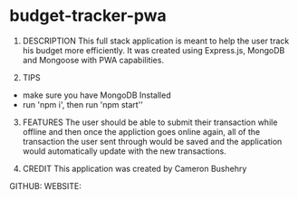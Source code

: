 # budget-tracker-pwa

1. DESCRIPTION
This full stack application is meant to help the user track his budget more efficiently. It was created using Express.js, MongoDB and Mongoose with PWA capabilities.

2. TIPS
 - make sure you have MongoDB Installed
 - run 'npm i', then run 'npm start''

3. FEATURES
The user should be able to submit their transaction while offline and then once the appliction goes online again, all of the transaction the user sent through would be saved and the application would automatically update with the new transactions.

4. CREDIT
This application was created by Cameron Bushehry

GITHUB:
WEBSITE: